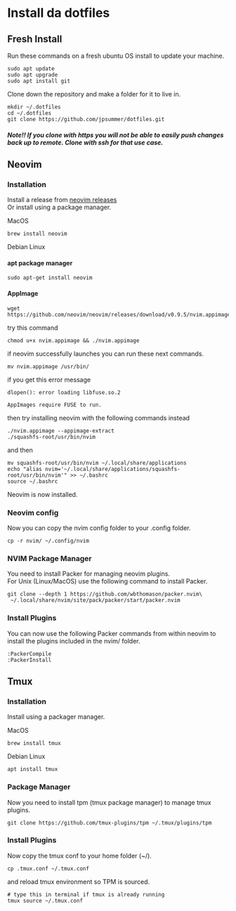 # Install da dotfiles


## Fresh Install
Run these commands on a fresh ubuntu OS install to update your machine.
```shell
sudo apt update
sudo apt upgrade
sudo apt install git
```

Clone down the repository and make a folder for it to live in.
```shell
mkdir ~/.dotfiles
cd ~/.dotfiles
git clone https://github.com/jpsummer/dotfiles.git
```

##### Note!! If you clone with https you will not be able to easily push changes back up to remote. Clone with ssh for that use case.

## Neovim
### Installation
Install a release from [neovim releases](https://github.com/neovim/neovim/releases)\
Or install using a package manager.

MacOS
```shell
brew install neovim
```

Debian Linux
#### apt package manager
```shell
sudo apt-get install neovim
```

#### AppImage
```shell
wget https://github.com/neovim/neovim/releases/download/v0.9.5/nvim.appimage
```
try this command
```shell
chmod u+x nvim.appimage && ./nvim.appimage
```
if neovim successfully launches you can run these next commands.
```shell
mv nvim.appimage /usr/bin/
```
if you get this error message
```
dlopen(): error loading libfuse.so.2

AppImages require FUSE to run. 
```
then try installing neovim with the following commands instead
```shell
./nvim.appimage --appimage-extract
./squashfs-root/usr/bin/nvim
```
and then
```shell
mv squashfs-root/usr/bin/nvim ~/.local/share/applications
echo "alias nvim='~/.local/share/applications/squashfs-root/usr/bin/nvim'" >> ~/.bashrc
source ~/.bashrc
```

Neovim is now installed.


### Neovim config
Now you can copy the nvim config folder to your .config folder.
```shell
cp -r nvim/ ~/.config/nvim
```

### NVIM Package Manager
You need to install Packer for managing neovim plugins.\
For Unix (Linux/MacOS) use the following command to install Packer.
```shell
git clone --depth 1 https://github.com/wbthomason/packer.nvim\
 ~/.local/share/nvim/site/pack/packer/start/packer.nvim
```

### Install Plugins
You can now use the following Packer commands from within neovim to install the plugins included in the nvim/ folder.
```
:PackerCompile
:PackerInstall
```

## Tmux
### Installation
Install using a packager manager.

MacOS
```shell
brew install tmux
```

Debian Linux
```shell
apt install tmux
```

### Package Manager
Now you need to install tpm (tmux package manager) to manage tmux plugins.
```shell
git clone https://github.com/tmux-plugins/tpm ~/.tmux/plugins/tpm
```

### Install Plugins
Now copy the tmux conf to your home folder (~/).
```shell
cp .tmux.conf ~/.tmux.conf
```

and reload tmux environment so TPM is sourced.
```shell
# type this in terminal if tmux is already running
tmux source ~/.tmux.conf
```
